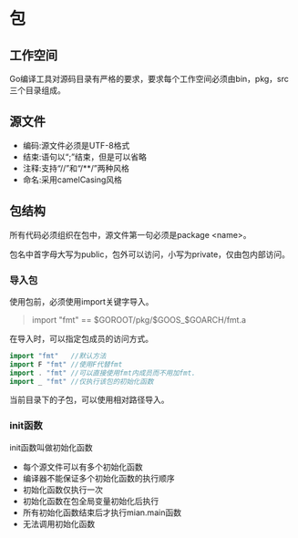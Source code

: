 # 包

## 工作空间

Go编译工具对源码目录有严格的要求，要求每个工作空间必须由bin，pkg，src三个目录组成。

## 源文件

- 编码:源文件必须是UTF-8格式
- 结束:语句以“;”结束，但是可以省略
- 注释:支持“//”和“/**/”两种风格
- 命名:采用camelCasing风格

## 包结构

所有代码必须组织在包中，源文件第一句必须是package \<name\>。

包名中首字母大写为public，包外可以访问，小写为private，仅由包内部访问。

### 导入包

使用包前，必须使用import关键字导入。

> import "fmt"  == \$GOROOT/pkg/\$GOOS_$GOARCH/fmt.a

在导入时，可以指定包成员的访问方式。

```go
import "fmt"   //默认方法
import F "fmt" //使用F代替fmt
import . "fmt" //可以直接使用fmt内成员而不用加fmt.
import _ "fmt" //仅执行该包的初始化函数
```

当前目录下的子包，可以使用相对路径导入。

### init函数

init函数叫做初始化函数

- 每个源文件可以有多个初始化函数
- 编译器不能保证多个初始化函数的执行顺序
- 初始化函数仅执行一次
- 初始化函数在包全局变量初始化后执行
- 所有初始化函数结束后才执行mian.main函数
- 无法调用初始化函数